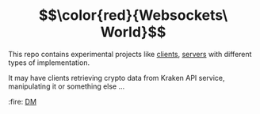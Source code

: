 # $$\color{red}{Websockets\ World}$$

This repo contains experimental projects like [clients](https://www.baeldung.com/websockets-api-java-spring-client), [servers](https://www.baeldung.com/websockets-spring) with different types of implementation.

It may have clients retrieving crypto data from Kraken API service, manipulating it or something else ...

<p>
  :fire: <a href="https://github.com/demarinov/">DM</a>
</p>
